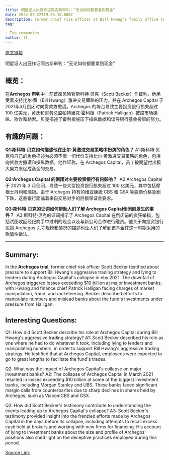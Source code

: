 ```yaml
---
title: 明星证人出庭作证阿古斯审判：“无论如何都要拿到现金”
date: 2024-05-22T19:23:15.006Z
description: Former chief risk officer at Bill Hwang’s family office tells of pressure and lies during testimony
tag: 

- Tag companies
author: ft
---
```


[原文链接](https://ft.com/content/0fd6cb76-dd9c-4df0-b939-f825758ba22c)

明星证人出庭作证阿古斯审判：“无论如何都要拿到现金”

## 概览：
在**Archegos 审判**中，前首席风险官斯科特·贝克（Scott Becker）作证称，他承受着支持比尔·黄（Bill Hwang）激进交易策略的压力，并在 Archegos Capital 于2021年3月倒闭时向贷款方撒谎。Archegos 的垮台导致主要投资银行损失超过 100 亿美元，黄氏和财务总监帕特里克·霍利根（Patrick Halligan）被控市场操纵、欺诈和勒索。贝克描述了霍利根施压下操纵数据和误导银行基金投资的努力。

## 有趣的问题：
**Q1:斯科特·贝克如何描述他在比尔·黄激进交易策略中扮演的角色？**
A1:斯科特·贝克将自己的角色描述为必须不惜一切代价支持比尔·黄激进交易策略的角色，包括向贷款方撒谎和操纵数据。他作证称，在 Archegos Capital，员工被期望付出极大努力来促成基金的交易。

**Q2:Archegos Capital 的倒闭对主要投资银行有何影响？** 
A2:Archegos Capital 于 2021 年 3 月倒闭，导致一些大型投资银行损失超过 100 亿美元，其中包括摩根士丹利和瑞银。由于 Archegos 持有的维亚康姆 CBS 和 GSX 等股票价格急剧下跌，这些银行面临着来自交易对手的巨额保证金要求。

**Q3:斯科特·贝克的证词如何帮助人们了解 Archegos Capital倒闭前发生的事件？** 
A3:斯科特·贝克的证词揭示了 Archegos Capital 在倒闭前的疯狂举措，包括试图收回经纪商手中过剩的现金以及与新公司合作进行融资。他关于向投资银行谎报 Archegos 头寸规模和情况的描述也让人们了解到该基金在这一时期采用的欺骗性做法。

---

## Summary:
In the **Archegos trial**, former chief risk officer Scott Becker testified about pressure to support Bill Hwang's aggressive trading strategy and lying to lenders during Archegos Capital's collapse in eby 2021. The downfall of Archegos triggered losses exceeding $10 billion at major investment banks, with Hwang and finance chief Patrick Halligan facing charges of market manipulation, fraud, and racketeering. Becker described efforts to manipulate numbers and mislead banks about the fund's investments under pressure from Halligan.

## Interesting Questions:
Q1: How did Scott Becker describe his role at Archegos Capital during Bill Hwang's aggressive trading strategy?
A1: Scott Becker described his role as one where he had to do whatever it took, including lying to lenders and manipulating numbers, in order to support Bill Hwang's aggressive trading strategy. He testified that at Archegos Capital, employees were expected to go to great lengths to facilitate the fund's trades.

Q2: What was the impact of Archegos Capital's collapse on major investment banks?
A2: The collapse of Archegos Capital in March 2021 resulted in losses exceeding $10 billion at some of the biggest investment banks, including Morgan Stanley and UBS. These banks faced significant margin calls from counterparties due to sharp declines in shares held by Archegos, such as ViacomCBS and GSX.

Q3: How did Scott Becker's testimony contribute to understanding the events leading up to Archegos Capital's collapse?
A3: Scott Becker's testimony provided insight into the frenzied efforts made by Archegos Capital in the days before its collapse, including attempts to recall excess cash held at brokers and working with new firms for financing. His account of lying to investment banks about the size and profile of Archegos' positions also shed light on the deceptive practices employed during this period.


[Source Link](https://ft.com/content/0fd6cb76-dd9c-4df0-b939-f825758ba22c)

